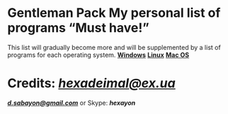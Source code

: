 # Gentleman Pack My personal list of programs “Must have!”
 This list will gradually become more and will be supplemented by a list of programs for each operating system.
 [**Windows**](https://github.com/Hexayon/gentleman-pack/blob/master/windows.md)
 [**Linux**](https://github.com/Hexayon/gentleman-pack/blob/master/linux.md)
 [**Mac OS**](https://github.com/Hexayon/gentleman-pack/blob/master/mac.md)
# **Credits:** ***hexadeimal@ex.ua***
 ***d.sabayon@gmail.com***
 or Skype: ***hexayon***
